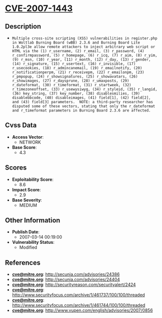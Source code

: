
# [CVE-2007-1443](https://cve.mitre.org/cgi-bin/cvename.cgi?name=CVE-2007-1443)

## Description

- `Multiple cross-site scripting (XSS) vulnerabilities in register.php in Woltlab Burning Board (wBB) 2.3.6 and Burning Board Lite 1.0.2pl3e allow remote attackers to inject arbitrary web script or HTML via the (1) r_username, (2) r_email, (3) r_password, (4) r_confirmpassword, (5) r_homepage, (6) r_icq, (7) r_aim, (8) r_yim, (9) r_msn, (10) r_year, (11) r_month, (12) r_day, (13) r_gender, (14) r_signature, (15) r_usertext, (16) r_invisible, (17) r_usecookies, (18) r_admincanemail, (19) r_emailnotify, (20) r_notificationperpm, (21) r_receivepm, (22) r_emailonpm, (23) r_pmpopup, (24) r_showsignatures, (25) r_showavatars, (26) r_showimages, (27) r_daysprune, (28) r_umaxposts, (29) r_dateformat, (30) r_timeformat, (31) r_startweek, (32) r_timezoneoffset, (33) r_usewysiwyg, (34) r_styleid, (35) r_langid, (36) key_string, (37) key_number, (38) disablesmilies, (39) disablebbcode, (40) disableimages, (41) field[1], (42) field[2], and (43) field[3] parameters.  NOTE: a third-party researcher has disputed some of these vectors, stating that only the r_dateformat and r_timeformat parameters in Burning Board 2.3.6 are affected.`

## Cvss Data

- **Access Vector**:
  - NETWORK
- **Base Score**:
  - 4.3

## Scores

- **Exploitability Score**:
  - 8.6
- **Impact Score**:
  - 2.9
- **Base Severity**:
  - MEDIUM

## Other Information

- **Publish Date**:
  - 2007-03-14 00:19:00
- **Vulnerability Status**:
  - Modified

## References

- **cve@mitre.org**: http://secunia.com/advisories/24386
- **cve@mitre.org**: http://secunia.com/advisories/24404
- **cve@mitre.org**: http://securityreason.com/securityalert/2424
- **cve@mitre.org**: http://www.securityfocus.com/archive/1/461737/100/100/threaded
- **cve@mitre.org**: http://www.securityfocus.com/archive/1/461744/100/100/threaded
- **cve@mitre.org**: http://www.vupen.com/english/advisories/2007/0856
